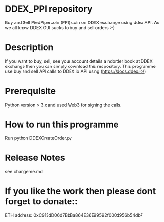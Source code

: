 # DDEX_PPI repository

Buy and Sell PiedPipercoin (PPI) coin on DDEX exchange using ddex API. As we all know DDEX GUI sucks to buy and sell orders :-)


# Description

If you want to buy, sell, see your account details a ndorder book at DDEX exchange then you can simply download this respository. This programme use buy and sell API calls to DDEX.io API using (https://docs.ddex.io/)


# Prerequisite

Python version > 3.x and used Web3 for signing the calls.

# How to run this programme

Run python DDEXCreateOrder.py

# Release Notes
see changeme.md

# If you like the work then please dont forget to donate::
ETH address: 0xC915dD06d7BbBa864E36E99592f000d956b54db7




